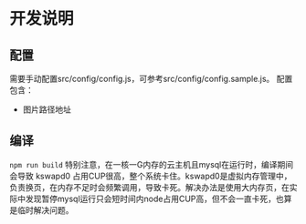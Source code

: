 # 开发说明
## 配置
需要手动配置src/config/config.js，可参考src/config/config.sample.js。
配置包含：
- 图片路径地址
## 编译
`npm run build`
特别注意，在一核一G内存的云主机且mysql在运行时，编译期间会导致 kswapd0 占用CUP很高，整个系统卡住。kswapd0是虚拟内存管理中，负责换页，在内存不足时会频繁调用，导致卡死。解决办法是使用大内存页，在实际中发现暂停mysql运行只会短时间内node占用CUP高，但不会一直卡死，也算是临时解决问题。